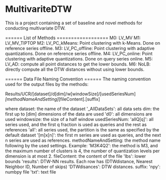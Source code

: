 # MultivariteDTW

This is a project containing a set of baseline and novel methods for conducting multivariate DTW.

====== List of Methods ==================
M0: LV_MV
M1: LV_MV_TIPTOP
M2: LV_PC_kMeans: Point clustering with k-Means. Done on reference series offline.
M3: LV_PC_offline: Point clustering with adaptive quantizations. Done on reference series offline.
M4: LV_PC_online: Point clustering with adaptive quantizations. Done on query series online.
M5: LV_AD: compute all point distances to get the lower bounds.
M6: NoLB: directly compute all the DTW distances without using lower bounds.

====== Data File Naming Convention ======
The naming convention used for the output files by the methods:

  Results/UCR/[dataset]/d[dim]/w[windowSize]/[usedSeriesNum]_[methodNameAndSetting]_[fileContent].[suffix]

where
  dataset: the name of the dataset
         '_AllDataSets': all data sets
  dim: the first up to [dim] dimensions of the data are used
         'd0': all dimensions are used
  windowsize: the size of a half window
  usedSeriesNum:
         'allQ[q]': all series used, and the first q fraction is used as queries and the rest as references
         'all': all series used, the partition is the same as specified by the default dataset
         '[m]x[n]': the first m series are used as queries, and the next n series are used as references.
  methodNameAndSetting: the method name following by the used settings.
         Example:
            'M3K4Q2': the method is M3, and the maximum number of clusters is 4, the number of quantization levels per
             dimension is at most 2.
  fileContent: the content of the file
         'lbs': lower bounds
         'results': DTW-NN results. Each row has (DTWdistance, Nearest Neighbor ID, Number of skips)
         'DTWdisances': DTW distances.
  suffix:
         'npy': numbpy file
         'txt': text file
